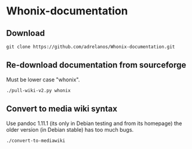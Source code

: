# Whonix-documentation
## Download

    git clone https://github.com/adrelanos/Whonix-documentation.git

## Re-download documentation from sourceforge
Must be lower case "whonix".

    ./pull-wiki-v2.py whonix
    
## Convert to media wiki syntax

Use pandoc 1.11.1 (its only in Debian testing and from its homepage) the older version (in Debian stable) has too much bugs.

    ./convert-to-mediawiki
    
